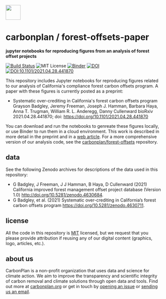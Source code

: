 <img
  src="https://carbonplan-assets.s3.amazonaws.com/monogram/dark-small.png"
  height="48"
/>

# carbonplan / forest-offsets-paper

**jupyter notebooks for reproducing figures from an analysis of forest offset projects**

[![Build Status]][actions]
![MIT License][]
[![Binder](https://mybinder.org/badge_logo.svg)](https://mybinder.org/v2/gh/carbonplan/forrest-offsets-paper/main?urlpath=lab)
[![DOI](https://img.shields.io/badge/code-10.5281/zenodo.4631226-6aa3d5?link=https://doi.org/10.5281/zenodo.4631226)](https://doi.org/10.5281/zenodo.4631226)
[![DOI:10.1101/2021.04.28.441870](http://img.shields.io/badge/preprint-10.1101/2021.04.28.441870-9f3a44.svg)](https://doi.org/10.1101/2021.04.28.441870)

[github-badge]: https://badgen.net/badge/-/github?icon=github&label
[build status]: https://github.com/carbonplan/forest-offsets-paper/actions/workflows/main.yaml/badge.svg
[actions]: https://github.com/carbonplan/forest-offsets-paper/actions/workflows/main.yaml
[mit license]: https://badgen.net/badge/license/MIT/blue

This repository includes Jupyter notebooks for reproducing figures related to our analysis of California's compliance forest carbon offsets program. A paper with these figures is currently posted as a preprint:

- Systematic over-crediting in California's forest carbon offsets program
  Grayson Badgley, Jeremy Freeman, Joseph J. Hamman, Barbara Haya, Anna T. Trugman, William R. L. Anderegg, Danny Cullenward
  bioRxiv 2021.04.28.441870; doi: https://doi.org/10.1101/2021.04.28.441870

You can download and run the notebooks to genreate these figures locally, or use Binder to run them in a cloud environment. This work is described in more detail in the preprint and in a [web article](https://carbonplan.org/research/forest-offsets-explainer). For a more comprehensive version of our analysis code, see the [carbonplan/forest-offsets](https://github.com/carbonplan/forest-offsets-paper) repository.

## data

See the following Zenodo archives for descriptions of the data used in this repository:

- G Badgley, J Freeman, J J Hamman, B Haya, D Cullenward (2021) California improved forest management offset project database (Version 1.0) http://doi.org/10.5281/zenodo.4630684.
- G Badgley, et al. (2021) Systematic over-crediting in California’s forest carbon offsets program https://doi.org/10.5281/zenodo.4630711.

## license

All the code in this repository is [MIT](https://choosealicense.com/licenses/mit/) licensed, but we request that you please provide attribution if reusing any of our digital content (graphics, logo, articles, etc.).

## about us

CarbonPlan is a non-profit organization that uses data and science for climate action. We aim to improve the transparency and scientific integrity of carbon removal and climate solutions through open data and tools. Find out more at [carbonplan.org](https://carbonplan.org/) or get in touch by [opening an issue](https://github.com/carbonplan/forest-offsets-paper/issues/new) or [sending us an email](mailto:hello@carbonplan.org).
